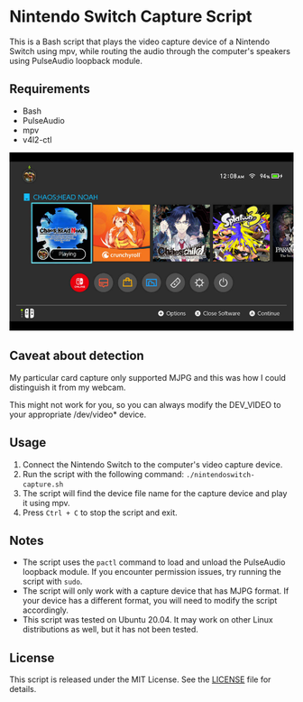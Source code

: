 # Nintendo Switch Capture Script

This is a Bash script that plays the video capture device of a Nintendo Switch using mpv, while routing the audio through the computer's speakers using PulseAudio loopback module.

## Requirements

- Bash
- PulseAudio
- mpv
- v4l2-ctl

![](.img/switch.png)

## Caveat about detection

My particular card capture only supported MJPG and this was how I could distinguish it from my webcam.

This might not work for you, so you can always modify the DEV_VIDEO to your appropriate /dev/video* device.

## Usage

1. Connect the Nintendo Switch to the computer's video capture device.
2. Run the script with the following command: `./nintendoswitch-capture.sh`
3. The script will find the device file name for the capture device and play it using mpv.
4. Press `Ctrl + C` to stop the script and exit.

## Notes

- The script uses the `pactl` command to load and unload the PulseAudio loopback module. If you encounter permission issues, try running the script with `sudo`.
- The script will only work with a capture device that has MJPG format. If your device has a different format, you will need to modify the script accordingly.
- This script was tested on Ubuntu 20.04. It may work on other Linux distributions as well, but it has not been tested.

## License

This script is released under the MIT License. See the [LICENSE](LICENSE) file for details.